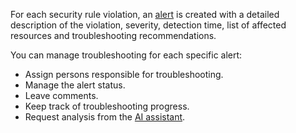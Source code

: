 For each security rule violation, an [alert](../../security-deck/concepts/alerts.md) is created with a detailed description of the violation, severity, detection time, list of affected resources and troubleshooting recommendations.

You can manage troubleshooting for each specific alert:
* Assign persons responsible for troubleshooting.
* Manage the alert status.
* Leave comments.
* Keep track of troubleshooting progress.
* Request analysis from the [AI assistant](../../security-deck/concepts/ai-assistant.md).